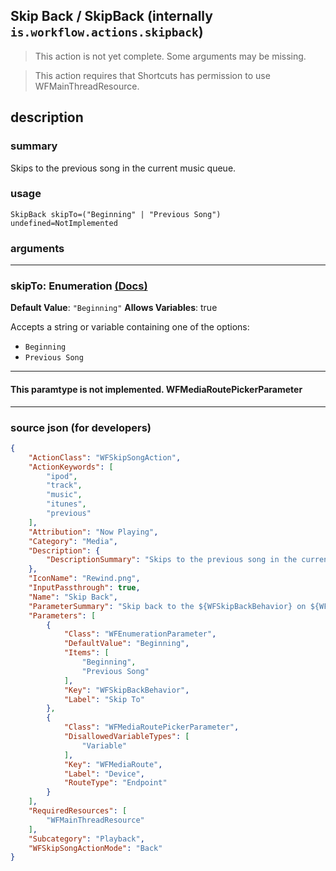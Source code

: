 
## Skip Back / SkipBack (internally `is.workflow.actions.skipback`)

> This action is not yet complete. Some arguments may be missing.

> This action requires that Shortcuts has permission to use WFMainThreadResource.


## description

### summary

Skips to the previous song in the current music queue.


### usage
```
SkipBack skipTo=("Beginning" | "Previous Song") undefined=NotImplemented
```

### arguments

---

### skipTo: Enumeration [(Docs)](https://pfgithub.github.io/shortcutslang/gettingstarted#enum-select-field)
**Default Value**: `"Beginning"`
**Allows Variables**: true



Accepts a string 
or variable
containing one of the options:

- `Beginning`
- `Previous Song`

---

#### This paramtype is not implemented. WFMediaRoutePickerParameter

---

### source json (for developers)

```json
{
	"ActionClass": "WFSkipSongAction",
	"ActionKeywords": [
		"ipod",
		"track",
		"music",
		"itunes",
		"previous"
	],
	"Attribution": "Now Playing",
	"Category": "Media",
	"Description": {
		"DescriptionSummary": "Skips to the previous song in the current music queue."
	},
	"IconName": "Rewind.png",
	"InputPassthrough": true,
	"Name": "Skip Back",
	"ParameterSummary": "Skip back to the ${WFSkipBackBehavior} on ${WFMediaRoute}",
	"Parameters": [
		{
			"Class": "WFEnumerationParameter",
			"DefaultValue": "Beginning",
			"Items": [
				"Beginning",
				"Previous Song"
			],
			"Key": "WFSkipBackBehavior",
			"Label": "Skip To"
		},
		{
			"Class": "WFMediaRoutePickerParameter",
			"DisallowedVariableTypes": [
				"Variable"
			],
			"Key": "WFMediaRoute",
			"Label": "Device",
			"RouteType": "Endpoint"
		}
	],
	"RequiredResources": [
		"WFMainThreadResource"
	],
	"Subcategory": "Playback",
	"WFSkipSongActionMode": "Back"
}
```
